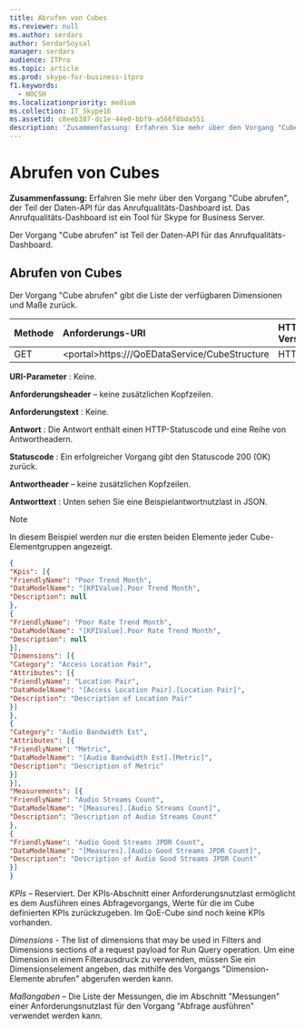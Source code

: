 ```yaml
---
title: Abrufen von Cubes
ms.reviewer: null
ms.author: serdars
author: SerdarSoysal
manager: serdars
audience: ITPro
ms.topic: article
ms.prod: skype-for-business-itpro
f1.keywords:
  - NOCSH
ms.localizationpriority: medium
ms.collection: IT_Skype16
ms.assetid: c8eeb387-dc1e-44e0-bbf9-a566f8bda551
description: 'Zusammenfassung: Erfahren Sie mehr über den Vorgang "Cube abrufen", der Teil der Daten-API für das Anrufqualitäts-Dashboard ist. Das Anrufqualitäts-Dashboard ist ein Tool für Skype for Business Server.'
---
```


# <a name="get-cube"></a>Abrufen von Cubes
 
**Zusammenfassung:** Erfahren Sie mehr über den Vorgang "Cube abrufen", der Teil der Daten-API für das Anrufqualitäts-Dashboard ist. Das Anrufqualitäts-Dashboard ist ein Tool für Skype for Business Server.
  
Der Vorgang "Cube abrufen" ist Teil der Daten-API für das Anrufqualitäts-Dashboard.
  
## <a name="get-cube"></a>Abrufen von Cubes

Der Vorgang "Cube abrufen" gibt die Liste der verfügbaren Dimensionen und Maße zurück.
  

|**Methode**|**Anforderungs-URI**|**HTTP-Version**|
|:-----|:-----|:-----|
|GET  <br/> |\<portal\>https:///QoEDataService/CubeStructure  <br/> |HTTP/1.1  <br/> |
   
 **URI-Parameter** : Keine.
  
 **Anforderungsheader** – keine zusätzlichen Kopfzeilen.
  
 **Anforderungstext** : Keine.
  
 **Antwort** : Die Antwort enthält einen HTTP-Statuscode und eine Reihe von Antwortheadern.
  
 **Statuscode** : Ein erfolgreicher Vorgang gibt den Statuscode 200 (OK) zurück.
  
 **Antwortheader** – keine zusätzlichen Kopfzeilen.
  
 **Antworttext** : Unten sehen Sie eine Beispielantwortnutzlast in JSON.
  
> [!NOTE]
> In diesem Beispiel werden nur die ersten beiden Elemente jeder Cube-Elementgruppen angezeigt. 
  
```json
{
"Kpis": [{
"FriendlyName": "Poor Trend Month",
"DataModelName": "[KPIValue].Poor Trend Month",
"Description": null
},
{
"FriendlyName": "Poor Rate Trend Month",
"DataModelName": "[KPIValue].Poor Rate Trend Month",
"Description": null
}],
"Dimensions": [{
"Category": "Access Location Pair",
"Attributes": [{
"FriendlyName": "Location Pair",
"DataModelName": "[Access Location Pair].[Location Pair]",
"Description": "Description of Location Pair"
}]
},
{
"Category": "Audio Bandwidth Est",
"Attributes": [{
"FriendlyName": "Metric",
"DataModelName": "[Audio Bandwidth Est].[Metric]",
"Description": "Description of Metric"
}]
}],
"Measurements": [{
"FriendlyName": "Audio Streams Count",
"DataModelName": "[Measures].[Audio Streams Count]",
"Description": "Description of Audio Streams Count"
},
{
"FriendlyName": "Audio Good Streams JPDR Count",
"DataModelName": "[Measures].[Audio Good Streams JPDR Count]",
"Description": "Description of Audio Good Streams JPDR Count"
}]
}
```

 *KPIs*  – Reserviert. Der KPIs-Abschnitt einer Anforderungsnutzlast ermöglicht es dem Ausführen eines Abfragevorgangs, Werte für die im Cube definierten KPIs zurückzugeben. Im QoE-Cube sind noch keine KPIs vorhanden.
  
 *Dimensions*  - The list of dimensions that may be used in Filters and Dimensions sections of a request payload for Run Query operation. Um eine Dimension in einem Filterausdruck zu verwenden, müssen Sie ein Dimensionselement angeben, das mithilfe des Vorgangs "Dimension-Elemente abrufen" abgerufen werden kann.
  
 *Maßangaben*  – Die Liste der Messungen, die im Abschnitt "Messungen" einer Anforderungsnutzlast für den Vorgang "Abfrage ausführen" verwendet werden kann.
  

